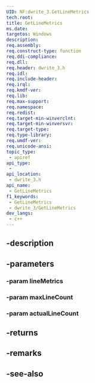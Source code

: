 ```yaml
---
UID: NF:dwrite_3.GetLineMetrics
tech.root: 
title: GetLineMetrics
ms.date: 
targetos: Windows
description: 
req.assembly: 
req.construct-type: function
req.ddi-compliance: 
req.dll: 
req.header: dwrite_3.h
req.idl: 
req.include-header: 
req.irql: 
req.kmdf-ver: 
req.lib: 
req.max-support: 
req.namespace: 
req.redist: 
req.target-min-winverclnt: 
req.target-min-winversvr: 
req.target-type: 
req.type-library: 
req.umdf-ver: 
req.unicode-ansi: 
topic_type:
 - apiref
api_type:
 - 
api_location:
 - dwrite_3.h
api_name:
 - GetLineMetrics
f1_keywords:
 - GetLineMetrics
 - dwrite_3/GetLineMetrics
dev_langs:
 - c++
---
```


## -description

## -parameters

### -param lineMetrics

### -param maxLineCount

### -param actualLineCount

## -returns

## -remarks

## -see-also


